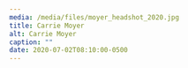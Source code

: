```yaml
---
media: /media/files/moyer_headshot_2020.jpg
title: Carrie Moyer
alt: Carrie Moyer
caption: ""
date: 2020-07-02T08:10:00-0500
---
```

